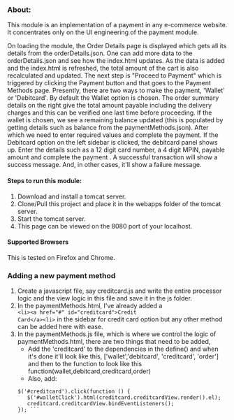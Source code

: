 ### About:

<p>This module is an implementation of a payment in any e-commerce website. It concentrates only on the UI engineering of the payment module. </p>

<p>On loading the module, the Order Details page is displayed which gets all its details from the orderDetails.json. One can add more data to the orderDetails.json and see how the index.html updates. As the data is added and the index.html is refreshed, the total amount of the cart is also recalculated and updated. The next step is "Proceed to Payment" which is triggered by clicking the Payment button and that goes to the Payment Methods page. Presently, there are two ways to make the payment, 'Wallet' or 'Debitcard'. By default the Wallet option is chosen. The order summary details on the right give the total amount payable including the delivery charges and this can be verified one last time before proceeding. If the wallet is chosen, we see a remaining balance updated (this is populated by getting details such as balance from the paymentMethods.json). After which we need to enter required values and complete the payment. If the Debitcard option on the left sidebar is clicked, the debitcard panel shows up. Enter the details such as a 12 digit card number, a 4 digit MPIN, payable amount and complete the payment . A successful transaction will show a success message. And, in other cases, it'll show a failure message.<p>

<h4> Steps to run this module:</h4>

1. Download and install a tomcat server.
2. Clone/Pull this project and place it in the webapps folder of the tomcat server.
3. Start the tomcat server.
4. This page can be viewed on the 8080 port of your localhost.

#### Supported Browsers

<p> This is tested on Firefox and Chrome. </p>

### Adding a new payment method

1. Create a javascript file, say creditcard.js and write the entire processor logic and the view logic in this file and save it in the js folder.
2. In the paymentMethods.html, I've already added a   <code> &lt;li&gt;&lt;a href="#" id="creditcard"&gt;Credit Card&lt;/a&gt;&lt;li&gt;</code>  in the sidebar for credit card option but any other method can be added here with ease.
3. In the paymentMethods.js file, which is where we control the logic of paymentMethods.html, there are two things that need to be added,
    * Add the 'creditcard' to the dependencies in the define() and when it's done it'll look like this, ['wallet','debitcard', 'creditcard', 'order'] and then to the function to look like this function(wallet,debitcard,creditcard,order)
    * Also, add: 
     ``` creditcard.init(); 
     $('#creditcard').click(function () { 
        $('#walletClick').html(creditcard.creditcardView.render().el);
        creditcard.creditcardView.bindEventListeners();
    }); ```



